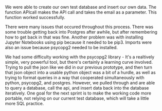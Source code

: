 We were able to create our own test database and insert our own data. The function APIcall makes the API call and takes the email as a parameter. This function worked successfully.

There were many issues that occured throughout this process. There was some trouble getting back into Postgres after awhile, but after remembering how to get back in that was fine. Another problem was with installing Jupyter Notebooks using pip because it needed to be pip3. Imports were also an issue because psycopg2 needed to be installed. 

We had some difficulty working with the psycopg2 library - It's a realtively simple, very powerful tool, but there's certainly a learning curve involved.  Trying to pull the json like we did in our previous prototype, and then turn that json object into a usable python object was a bit of a hurdle, as well as trying to format queries in a way that cooperated simultaneously with python, psycopg2, and postgres.  However, we pulled through and are able to query a database, call the api, and insert data back into the database iteratively.  One goal for the next sprint is to make the working code more portable, not relying on our current test database, which will take a little more SQL practice.